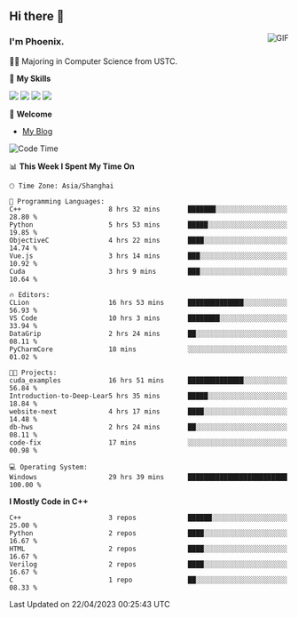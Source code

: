 ## Hi there 👋
<img align="right" alt="GIF" src="https://raw.githubusercontent.com/JoeyBling/JoeyBling/master/pic/pusheencode.gif" />

### I'm Phoenix.

👨‍🎓 Majoring in Computer Science from USTC.

🌟 **My Skills**

![](https://img.shields.io/badge/-Python-3e74a2?style=flat-square&logo=Python&logoColor=fff)
![](https://img.shields.io/badge/-C++-9f62a5?style=flat&logo=cplusplus&logoColor=white)
![](https://img.shields.io/badge/-Linux-185886?style=flat-square&logo=Linux&logoColor=fff)
![](https://img.shields.io/badge/-Rust-ff4136?style=flat-square&logo=Rust&logoColor=fff)

💬 **Welcome**

- [My Blog](https://ysy-phoenix.github.io/)

<!--START_SECTION:waka-->
![Code Time](http://img.shields.io/badge/Code%20Time-98%20hrs%203%20mins-blue)

📊 **This Week I Spent My Time On** 

```text
🕑︎ Time Zone: Asia/Shanghai

💬 Programming Languages: 
C++                      8 hrs 32 mins       ███████░░░░░░░░░░░░░░░░░░   28.80 % 
Python                   5 hrs 53 mins       █████░░░░░░░░░░░░░░░░░░░░   19.85 % 
ObjectiveC               4 hrs 22 mins       ████░░░░░░░░░░░░░░░░░░░░░   14.74 % 
Vue.js                   3 hrs 14 mins       ███░░░░░░░░░░░░░░░░░░░░░░   10.92 % 
Cuda                     3 hrs 9 mins        ███░░░░░░░░░░░░░░░░░░░░░░   10.64 % 

🔥 Editors: 
CLion                    16 hrs 53 mins      ██████████████░░░░░░░░░░░   56.93 % 
VS Code                  10 hrs 3 mins       ████████░░░░░░░░░░░░░░░░░   33.94 % 
DataGrip                 2 hrs 24 mins       ██░░░░░░░░░░░░░░░░░░░░░░░   08.11 % 
PyCharmCore              18 mins             ░░░░░░░░░░░░░░░░░░░░░░░░░   01.02 % 

🐱‍💻 Projects: 
cuda_examples            16 hrs 51 mins      ██████████████░░░░░░░░░░░   56.84 % 
Introduction-to-Deep-Lear5 hrs 35 mins       █████░░░░░░░░░░░░░░░░░░░░   18.84 % 
website-next             4 hrs 17 mins       ████░░░░░░░░░░░░░░░░░░░░░   14.48 % 
db-hws                   2 hrs 24 mins       ██░░░░░░░░░░░░░░░░░░░░░░░   08.11 % 
code-fix                 17 mins             ░░░░░░░░░░░░░░░░░░░░░░░░░   00.98 % 

💻 Operating System: 
Windows                  29 hrs 39 mins      █████████████████████████   100.00 % 
```

**I Mostly Code in C++** 

```text
C++                      3 repos             ██████░░░░░░░░░░░░░░░░░░░   25.00 % 
Python                   2 repos             ████░░░░░░░░░░░░░░░░░░░░░   16.67 % 
HTML                     2 repos             ████░░░░░░░░░░░░░░░░░░░░░   16.67 % 
Verilog                  2 repos             ████░░░░░░░░░░░░░░░░░░░░░   16.67 % 
C                        1 repo              ██░░░░░░░░░░░░░░░░░░░░░░░   08.33 % 
```




 Last Updated on 22/04/2023 00:25:43 UTC
<!--END_SECTION:waka-->

<!--
**ysy-phoenix/ysy-phoenix** is a ✨ _special_ ✨ repository because its `README.md` (this file) appears on your GitHub profile.

Here are some ideas to get you started:

- 🔭 I’m currently working on ...
- 🌱 I’m currently learning ...
- 👯 I’m looking to collaborate on ...
- 🤔 I’m looking for help with ...
- 💬 Ask me about ...
- 📫 How to reach me: ...
- 😄 Pronouns: ...
- ⚡ Fun fact: ...
-->
